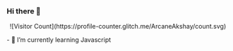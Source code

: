 ### Hi there 👋
<p align="center">![Visitor Count](https://profile-counter.glitch.me/ArcaneAkshay/count.svg) </p>
- 🌱 I’m currently learning Javascript
